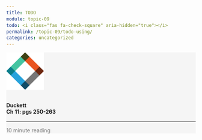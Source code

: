 ```yaml
---
title: TODO
module: topic-09
todo: <i class="fas fa-check-square" aria-hidden="true"></i>
permalink: /topic-09/todo-using/
categories: uncategorized
---
```


<div class="row text-center">
  <div class="col-lg-4">
    <div class="bs-component">
      <div class="list-group">
        <div class="list-group-item" style="background-color: #F5F5F5">
          <img src="../img/hw-icon-duckett.svg" style="max-height: 100px; margin: auto; margin-bottom: 10px;" />
          <h4 class="list-group-item-heading">Duckett<br />Ch 11: pgs 250-263</h4>
          <hr>
          <p class="list-group-item-text" style="color: #777;"><i class="fa fa-clock-o" aria-hidden="true"></i> 10 minute reading</p>
        </div>
      </div>
    </div>
  </div>
</div>
